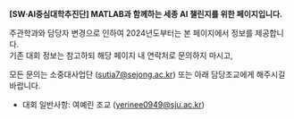 <p align ="center">
<p style="font-size: 14px; font-weight: bold; margin: 0;">
    [SW·AI중심대학추진단] MATLAB과 함께하는 
    <span class="highlight">세종 AI 챌린지</span>를 위한 페이지입니다.
</p>
<p>
    주관학과와 담당자 변경으로 인하여 2024년도부터는 본 페이지에서 정보를 제공합니다.<br>
    기존 대회 정보는 참고하되 해당 페이지 내 연락처로 문의하지 마시고,
</p>
<p>
    모든 문의는 <span class="highlight">소중대사업단</span> (<a href="mailto:sutia7@sejong.ac.kr">sutia7@sejong.ac.kr</a>) 또는 아래 담당조교에게 해주시길 바랍니다.
</p>
<ul class="contact-list">
    <li>대회 일반사항: <span class="highlight">여예린 조교</span> (<a href="mailto:yerinee0949@sju.ac.kr">yerinee0949@sju.ac.kr</a>)</li>
</ul>
</p>

<!--
**Sejong-AI-Challenge/Sejong-AI-Challenge** is a ✨ _special_ ✨ repository because its `README.md` (this file) appears on your GitHub profile.

Here are some ideas to get you started:

- 🔭 I’m currently working on ...
- 🌱 I’m currently learning ...
- 👯 I’m looking to collaborate on ...
- 🤔 I’m looking for help with ...
- 💬 Ask me about ...
- 📫 How to reach me: ...
- 😄 Pronouns: ...
- ⚡ Fun fact: ...
-->
